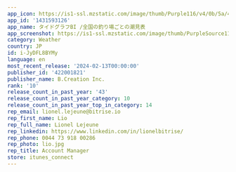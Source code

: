 ```yaml
---
app_icon: https://is1-ssl.mzstatic.com/image/thumb/Purple116/v4/0b/5a/40/0b5a40d5-0a39-000d-8a1d-babc7e2d2830/AppIcon-1x_U007emarketing-0-7-0-85-220.png/1024x1024bb.png
app_id: '1431593126'
app_name: タイドグラフBI /全国の釣り場ごとの潮見表
app_screenshot: https://is1-ssl.mzstatic.com/image/thumb/PurpleSource114/v4/4f/52/30/4f523017-a4ef-fdbb-2ba6-8c6b94abbf5b/52076ec6-cf11-4c5c-bd51-51d185c7a633_appstore_screen_65_01.jpg/1242x2688bb.png
category: Weather
country: JP
id: i-JyDFL8BYMy
language: en
most_recent_release: '2024-02-13T00:00:00'
publisher_id: '422001821'
publisher_name: B.Creation Inc.
rank: '10'
release_count_in_past_year: '43'
release_count_in_past_year_category: 10
release_count_in_past_year_top_in_category: 14
rep_email: lionel.lejeune@bitrise.io
rep_first_name: Lio
rep_full_name: Lionel Lejeune
rep_linkedin: https://www.linkedin.com/in/lionelbitrise/
rep_phone: 0044 73 918 00286
rep_photo: lio.jpg
rep_title: Account Manager
store: itunes_connect
---
```

